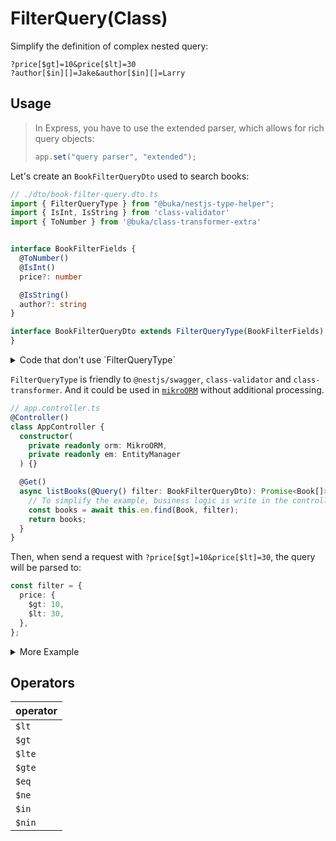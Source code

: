 # FilterQuery(Class)

Simplify the definition of complex nested query:

```
?price[$gt]=10&price[$lt]=30
?author[$in][]=Jake&author[$in][]=Larry
```

## Usage

> In Express, you have to use the extended parser, which allows for rich query objects:
>
> ```typescript
> app.set("query parser", "extended");
> ```

Let's create an `BookFilterQueryDto` used to search books:

```typescript
// ./dto/book-filter-query.dto.ts
import { FilterQueryType } from "@buka/nestjs-type-helper";
import { IsInt, IsString } from 'class-validator'
import { ToNumber } from '@buka/class-transformer-extra'


interface BookFilterFields {
  @ToNumber()
  @IsInt()
  price?: number

  @IsString()
  author?: string
}

interface BookFilterQueryDto extends FilterQueryType(BookFilterFields) {
}
```

<details>
  <summary>Code that don't use `FilterQueryType`</summary>

```typescript
interface BookFilterPriceField {
  @IsOptional()
  @ToNumber()
  @IsInt()
  $gt?: number

  @IsOptional()
  @ToNumber()
  @IsInt()
  $eq?: number

  // $in/$lt/$gte...
}

interface BookFilterAuthorField {
  @IsOptional()
  @IsString()
  $gt?: string

  @IsOptional()
  @IsString()
  $eq?: string

  // $in/$lt/$gte...
}

interface BookFilterQueryDto {
  @ValidateNested()
  @Type(() => BookFilterPriceField)
  price?: BookFilterPriceField

  @ValidateNested()
  @Type(() => BookFilterAuthorField)
  author?: BookFilterAuthorField
}
```

</details>

`FilterQueryType` is friendly to `@nestjs/swagger`, `class-validator` and `class-transformer`.
And it could be used in [`mikroORM`](https://mikro-orm.io/) without additional processing.

```typescript
// app.controller.ts
@Controller()
class AppController {
  constructor(
    private readonly orm: MikroORM,
    private readonly em: EntityManager
  ) {}

  @Get()
  async listBooks(@Query() filter: BookFilterQueryDto): Promise<Book[]> {
    // To simplify the example, business logic is write in the controller
    const books = await this.em.find(Book, filter);
    return books;
  }
}
```

Then, when send a request with `?price[$gt]=10&price[$lt]=30`, the query will be parsed to:

```typescript
const filter = {
  price: {
    $gt: 10,
    $lt: 30,
  },
};
```

<details>
  <summary>More Example</summary>

`?author[$in][]=Jake&author[$in][]=Larry`:

```typescript
const filter = {
  author: {
    $in: ["Jake", "Larry"],
  },
};
```

</details>

## Operators

| operator |
| :------- |
| `$lt`    |
| `$gt`    |
| `$lte`   |
| `$gte`   |
| `$eq`    |
| `$ne`    |
| `$in`    |
| `$nin`   |
